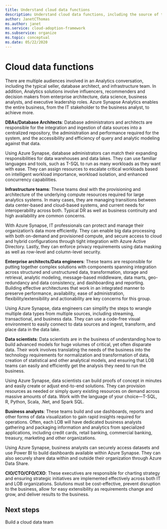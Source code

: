 ```yaml
---
title: Understand cloud data functions
description: Understand cloud data functions, including the source of the functionality, the scope, and the deliverable.
author: JanetCThomas
ms.author: janet
ms.service: cloud-adoption-framework
ms.subservice: organize
ms.topic: conceptual
ms.date: 05/22/2020
---
```


# Cloud data functions

There are multiple audiences involved in an Analytics conversation, including the typical seller, database architect, and infrastructure team. In addition, Analytics solutions involve influencers, recommenders and decision makers from enterprise architecture, data science, business analysts, and executive leadership roles. Azure Synapse Analytics enables the entire business, from the IT stakeholder to the business analyst, to achieve more.

**DBAs/Database Architects**: Database administrators and architects are responsible for the integration and ingestion of data sources into a centralized repository, the administration and performance required for the system, and the accessibility and efficiency of query and analytic modeling against that data.

Using Azure Synapse, database administrators can match their expanding responsibilities for data warehouses and data lakes. They can use familiar languages and tools, such as T-SQL to run as many workloads as they want with ease. They can assign resources to escalate critical workloads based on intelligent workload importance, workload isolation, and enhanced concurrency capabilities.

**Infrastructure teams**: These teams deal with the provisioning and architecture of the underlying compute resources required for large analytics systems. In many cases, they are managing transitions between data center-based and cloud-based systems, and current needs for interoperability across both.  Typical DR as well as business continuity and high availability are common concerns.

With Azure Synapse, IT professionals can protect and manage their organization’s data more efficiently. They can enable big data processing with both on-demand and provisioned compute, and secure access to cloud and hybrid configurations through tight integration with Azure Active Directory. Lastly, they can enforce privacy requirements using data masking as well as row-level and column-level security.

**Enterprise architects/Data engineers**: These teams are responsible for putting together complex solutions with components spanning integration across structured and unstructured data, transformation, storage and retrieval, analytic modeling, message-based middleware, data marts, geo-redundancy and data consistency, and dashboarding and reporting. Building effective architectures that work in an integrated manner to preserve performance, availability, ease of administration, flexibility/extensibility and actionability are key concerns for this group.

Using Azure Synapse, data engineers can simplify the steps to wrangle multiple data types from multiple sources, including streaming, transactional, and business data. They can use a code-free visual environment to easily connect to data sources and ingest, transform, and place data in the data lake.

**Data scientists**: Data scientists are in the business of understanding how to build advanced models for huge volumes of critical, yet often disparate data. Their work involves translating the needs of the business into the technology requirements for normalization and transformation of data, creation of statistical and other analytical models, and ensuring that LOB teams can easily and efficiently get the analysis they need to run the business.

Using Azure Synapse, data scientists can build proofs of concept in minutes and easily create or adjust end-to-end solutions. They can provision resources as needed or simply query existing resources on demand across massive amounts of data. Work with the language of your choice—T-SQL, R, Python, Scala, .Net, and Spark SQL.

**Business analysts**: These teams build and use dashboards, reports and other forms of data visualization to gain rapid insights required for operations. Often, each LOB will have dedicated business analysts gathering and packaging information and analytics from specialized applications, including credit cards, retail banking, commercial banking, treasury, marketing and other organizations.  

Using Azure Synapse, business analysts can securely access datasets and use Power BI to build dashboards available within Azure Synapse. They can also securely share data within and outside their organization through Azure Data Share.

**CIO/CTO/CFO/CXO**: These executives are responsible for charting strategy and ensuring strategic initiatives are implemented effectively across both IT and LOB organizations. Solutions must be cost-effective, prevent disruption to the business, allow for easy extensibility as requirements change and grow, and deliver results to the business.

## Next steps

Build a cloud data team
